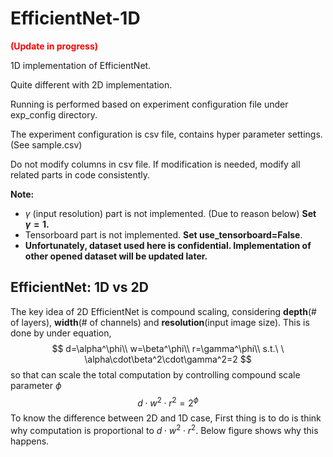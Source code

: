 # EfficientNet-1D

<span style='color:red'>**(Update in progress)**</span>

1D implementation of EfficientNet.

Quite different with 2D implementation.

Running is performed based on experiment configuration file under exp_config directory.

The experiment configuration is csv file, contains hyper parameter settings. (See sample.csv)

Do not modify columns in csv file. If modification is needed, modify all related parts in code consistently.



**Note:**

* $\gamma$ (input resolution) part is not implemented. (Due to reason below) **Set $\gamma=1$.**
* Tensorboard part is not implemented. **Set use_tensorboard=False**.
* **Unfortunately, dataset used here is confidential. Implementation of other opened dataset will be updated later.**





## EfficientNet: 1D vs 2D

The key idea of 2D EfficientNet is compound scaling, considering **depth**(# of layers), **width**(# of channels) and **resolution**(input image size). This is done by under equation,
$$
d=\alpha^\phi\\
w=\beta^\phi\\
r=\gamma^\phi\\
s.t.\ \ \alpha\cdot\beta^2\cdot\gamma^2=2
$$
so that can scale the total computation by controlling compound scale parameter $\phi$
$$
d\cdot w^2\cdot r^2=2^\phi
$$
To know the difference between 2D and 1D case, First thing is to do is think why computation is proportional to $d\cdot w^2\cdot r^2$. Below figure shows why this happens.

